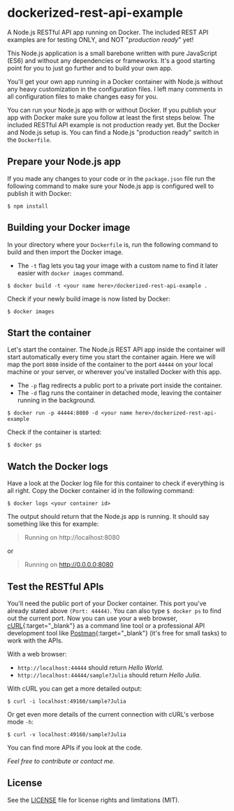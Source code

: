 # dockerized-rest-api-example

A Node.js RESTful API app running on Docker. The included REST API examples are for testing ONLY, and NOT "*production ready*" yet!

This Node.js application is a small barebone written with pure JavaScript (ES6) and without any dependencies or frameworks. It's a good starting point for you to just go further and to build your own app.

You'll get your own app running in a Docker container with Node.js without any heavy customization in the configuration files. I left many comments in all configuration files to make changes easy for you.

You can run your Node.js app with or without Docker. If you publish your app with Docker make sure you follow at least the first steps below. The included RESTful API example is not production ready yet. But the Docker and Node.js setup is. You can find a Node.js "production ready" switch in the `Dockerfile`.

## Prepare your Node.js app

If you made any changes to your code or in the `package.json` file run the following command to make sure your Node.js app is configured well to publish it with Docker:

~~~
$ npm install
~~~

## Building your Docker image

In your directory where your `Dockerfile` is, run the following command to build and then import the Docker image.

- The `-t` flag lets you tag your image with a custom name to find it later easier with `docker images` command.

~~~
$ docker build -t <your name here>/dockerized-rest-api-example .
~~~

Check if your newly build image is now listed by Docker:

~~~
$ docker images
~~~

## Start the container

Let's start the container. The Node.js REST API app inside the container will start automatically every time you start the container again. Here we will map the port `8080` inside of the container to the port `44444` on your local machine or your server, or wherever you've installed Docker with this app.

- The `-p` flag redirects a public port to a private port inside the container.
- The `-d` flag runs the container in detached mode, leaving the container running in the background.

~~~
$ docker run -p 44444:8080 -d <your name here>/dockerized-rest-api-example
~~~

Check if the container is started:

~~~
$ docker ps
~~~

## Watch the Docker logs

Have a look at the Docker log file for this container to check if everything is all right. Copy the Docker container id in the following command:

~~~
$ docker logs <your container id>
~~~

The output should return that the Node.js app is running. It should say something like this for example:

> Running on http://localhost:8080

or

> Running on http://0.0.0.0:8080

## Test the RESTful APIs

You'll need the public port of your Docker container. This port you've already stated above `(Port: 44444)`. You can also type `$ docker ps` to find out the current port. Now you can use your a web browser, [cURL](https://curl.haxx.se/){:target="_blank"} as a command line tool or a professional API development tool like [Postman](https://www.getpostman.com/){:target="_blank"} (it's free for small tasks) to work with the APIs.

With a web browser:
- `http://localhost:44444` should return *Hello World*.
- `http://localhost:44444/sample?Julia` should return *Hello Julia*.

With cURL you can get a more detailed output:
~~~
$ curl -i localhost:49160/sample?Julia
~~~

Or get even more details of the current connection with cURL's verbose mode `-h`:

~~~
$ curl -v localhost:49160/sample?Julia
~~~

You can find more APIs if you look at the code.

*Feel free to contribute or contact me.*

## License

See the [LICENSE](LICENSE) file for license rights and limitations (MIT).
